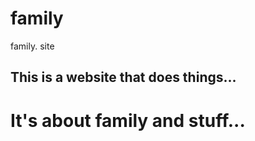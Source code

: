family
======

family. site

## This is a website that does things...
# It's about family and stuff...
